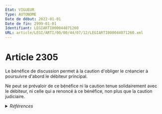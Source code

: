 ```yaml
---
État: VIGUEUR
Type: AUTONOME
Date de début: 2022-01-01
Date de fin: 2999-01-01
Identifiant: LEGIARTI000044071260
URL: article/LEGI/ARTI/00/00/44/07/12/LEGIARTI000044071260.xml
---
```


<h1>Article 2305</h1>

Le bénéfice de discussion permet à la caution d'obliger le créancier à
poursuivre d'abord le débiteur principal.<br />

Ne peut se prévaloir de ce bénéfice ni la caution tenue solidairement avec le
débiteur, ni celle qui a renoncé à ce bénéfice, non plus que la caution
judiciaire.


<details>
  <summary><em>Références</em></summary>

  <h2>Articles faisant référence à l'article</h2>
  
  <ul>
    <li>
      <a href="https://legal.tricoteuses.fr//redirection/LEGIARTI000044045504?vers=git&vers=legifrance">Ordonnance n° 2021-1192 du 15 septembre 2021 portant réforme du droit des sûretés - article 4 ENTIEREMENT_MODIF</a> DEPLACEMENT cible
    </li>
    <li>
      <a href="https://legal.tricoteuses.fr//redirection/LEGIARTI000044045504?vers=git&vers=legifrance">Ordonnance n° 2021-1192 du 15 septembre 2021 portant réforme du droit des sûretés - article 4 ENTIEREMENT_MODIF</a> MODIFIE source
    </li>
  </ul>
  
  <h2>Références faites par l'article</h2>
  
  <ul>
    <li>
      2021-09-15 DEPLACEMENT source <a href="https://legal.tricoteuses.fr//redirection/LEGIARTI000044045504?vers=git&vers=legifrance">Ordonnance n° 2021-1192 du 15 septembre 2021 portant réforme du droit des sûretés - article 4 ENTIEREMENT_MODIF</a>
    </li>
    <li>
      2021-09-15 MODIFIE cible <a href="https://legal.tricoteuses.fr//redirection/LEGIARTI000044045504?vers=git&vers=legifrance">Ordonnance n° 2021-1192 du 15 septembre 2021 portant réforme du droit des sûretés - article 4 ENTIEREMENT_MODIF</a>
    </li>
    <li>
      2999-01-01 CONCORDE cible <a href="https://legal.tricoteuses.fr//redirection/LEGIARTI000006445505?vers=git&vers=legifrance">Code civil - article 2028 AUTONOME TRANSFERE, en vigueur du 1804-03-21 au 2006-03-24</a>
    </li>
    <li>
      2999-01-01 CONCORDANCE source <a href="https://legal.tricoteuses.fr//redirection/LEGIARTI000006445505?vers=git&vers=legifrance">Code civil - article 2028 AUTONOME TRANSFERE, en vigueur du 1804-03-21 au 2006-03-24</a>
    </li>
    <li>
      2999-01-01 CONCORDE source <a href="https://legal.tricoteuses.fr//redirection/LEGIARTI000006450724?vers=git&vers=legifrance">Code civil - article 2511 AUTONOME VIGUEUR, en vigueur depuis le 2006-03-24</a>
    </li>
    <li>
      2999-01-01 CONCORDANCE cible <a href="https://legal.tricoteuses.fr//redirection/LEGIARTI000006450724?vers=git&vers=legifrance">Code civil - article 2511 AUTONOME VIGUEUR, en vigueur depuis le 2006-03-24</a>
    </li>
    <li>
      2999-01-01 CITATION cible <a href="https://legal.tricoteuses.fr//redirection/LEGIARTI000044929710?vers=git&vers=legifrance">Code du travail - article D3154-4 AUTONOME VIGUEUR, en vigueur depuis le 2022-01-01</a>
    </li>
    <li>
      2999-01-01 CITATION cible <a href="https://legal.tricoteuses.fr//redirection/LEGIARTI000044929716?vers=git&vers=legifrance">Code du travail - article R1251-19 AUTONOME VIGUEUR, en vigueur depuis le 2022-01-01</a>
    </li>
    <li>
      2999-01-01 CITATION cible <a href="https://legal.tricoteuses.fr//redirection/LEGIARTI000044929705?vers=git&vers=legifrance">Code du travail - article R7123-28 AUTONOME VIGUEUR, en vigueur depuis le 2022-01-01</a>
    </li>
    <li>
      1955-05-20 CITATION cible <a href="https://legal.tricoteuses.fr//redirection/LEGIARTI000044929664?vers=git&vers=legifrance">Décret n°55-604 du 20 mai 1955 relatif aux officiers publics ou ministériels et à certains auxiliaires de justice - article 12 AUTONOME VIGUEUR, en vigueur depuis le 2022-01-01</a>
    </li>
    <li>
      CODIFICATION source Loi 1804-02-14
    </li>
  </ul>
</details>
